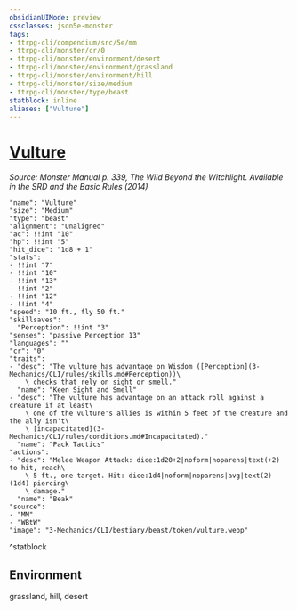 ```yaml
---
obsidianUIMode: preview
cssclasses: json5e-monster
tags:
- ttrpg-cli/compendium/src/5e/mm
- ttrpg-cli/monster/cr/0
- ttrpg-cli/monster/environment/desert
- ttrpg-cli/monster/environment/grassland
- ttrpg-cli/monster/environment/hill
- ttrpg-cli/monster/size/medium
- ttrpg-cli/monster/type/beast
statblock: inline
aliases: ["Vulture"]
---
```

# [Vulture](3-Mechanics\CLI\bestiary\beast/vulture.md)
*Source: Monster Manual p. 339, The Wild Beyond the Witchlight. Available in the <span title='Systems Reference Document (5.1)'>SRD</span> and the Basic Rules (2014)*  

```statblock
"name": "Vulture"
"size": "Medium"
"type": "beast"
"alignment": "Unaligned"
"ac": !!int "10"
"hp": !!int "5"
"hit_dice": "1d8 + 1"
"stats":
- !!int "7"
- !!int "10"
- !!int "13"
- !!int "2"
- !!int "12"
- !!int "4"
"speed": "10 ft., fly 50 ft."
"skillsaves":
  "Perception": !!int "3"
"senses": "passive Perception 13"
"languages": ""
"cr": "0"
"traits":
- "desc": "The vulture has advantage on Wisdom ([Perception](3-Mechanics/CLI/rules/skills.md#Perception))\
    \ checks that rely on sight or smell."
  "name": "Keen Sight and Smell"
- "desc": "The vulture has advantage on an attack roll against a creature if at least\
    \ one of the vulture's allies is within 5 feet of the creature and the ally isn't\
    \ [incapacitated](3-Mechanics/CLI/rules/conditions.md#Incapacitated)."
  "name": "Pack Tactics"
"actions":
- "desc": "Melee Weapon Attack: dice:1d20+2|noform|noparens|text(+2) to hit, reach\
    \ 5 ft., one target. Hit: dice:1d4|noform|noparens|avg|text(2) (1d4) piercing\
    \ damage."
  "name": "Beak"
"source":
- "MM"
- "WBtW"
"image": "3-Mechanics/CLI/bestiary/beast/token/vulture.webp"
```
^statblock

## Environment

grassland, hill, desert